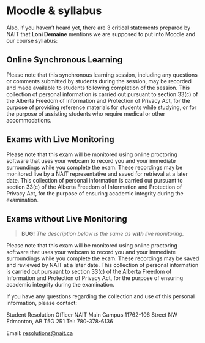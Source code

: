 # Moodle & syllabus

Also, if you haven’t heard yet, there are 3 critical statements prepared by NAIT that **Loni Demaine** mentions we are supposed to put into Moodle and our course syllabus:

## Online Synchronous Learning 

Please note that this synchronous learning session, including any questions or comments submitted by students during the session, may be recorded and made available to students following completion of the session. This collection of personal information is carried out pursuant to section 33(c) of the Alberta Freedom of Information and Protection of Privacy Act, for the purpose of providing reference materials for students while studying, or for the purpose of assisting students who require medical or other accommodations.

## Exams with Live Monitoring 

Please note that this exam will be monitored using online proctoring software that uses your webcam to record you and your immediate surroundings while you complete the exam. These recordings may be monitored live by a NAIT representative and saved for retrieval at a later date. This collection of personal information is carried out pursuant to section 33(c) of the Alberta Freedom of Information and Protection of Privacy Act, for the purpose of ensuring academic integrity during the examination.

## Exams without Live Monitoring 

> **BUG!** *The description below is the same as **with** live monitoring.*

Please note that this exam will be monitored using online proctoring software that uses your webcam to record you and your immediate surroundings while you complete the exam. These recordings may be saved and reviewed by NAIT at a later date. This collection of personal information is carried out pursuant to section 33(c) of the Alberta Freedom of Information and Protection of Privacy Act, for the purpose of ensuring academic integrity during the examination.

If you have any questions regarding the collection and use of this personal information, please contact: 

Student Resolution Officer 
NAIT Main Campus 
11762-106 Street NW 
Edmonton, AB T5G 2R1
Tel: 780-378-6136 

Email: resolutions@nait.ca
 